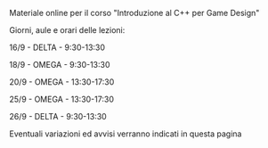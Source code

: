 Materiale online per il corso "Introduzione al C++ per Game Design"



Giorni, aule e orari delle lezioni:

16/9 - DELTA - 9:30-13:30

18/9 - OMEGA - 9:30-13:30

20/9 - OMEGA - 13:30-17:30

25/9 - OMEGA - 13:30-17:30

26/9 - DELTA - 9:30-13:30 



Eventuali variazioni ed avvisi verranno indicati in questa pagina

